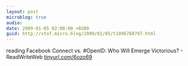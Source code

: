 ```yaml
---
layout: post
microblog: true
audio: 
date: 2009-01-05 02:00:00 +0200
guid: http://xtof.micro.blog/2009/01/05/t1096768797.html
---
```

reading Facebook Connect vs. #OpenID: Who Will Emerge Victorious? - ReadWriteWeb [tinyurl.com/6ozo69](http://tinyurl.com/6ozo69)
